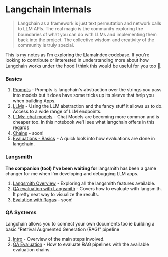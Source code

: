 # Langchain Internals
> Langchain as a framework is just text permutation and network calls to LLM APIs. The real magic is the community
> exploring the boundaries of what you can do with LLMs and implementing them back into the project.
> The collective wisdom and creativity of the community is truly special.

This is my notes as I'm exploring the LlamaIndex codebase. If you're looking to contribute or interested in understanding more about how Langchain works under the hood I think this would be useful for you too 🙂. 

### Basics
1. [Prompts](./prompts.ipynb) - Prompts is langchain's abstraction over the strings you pass into models but it does have some tricks up its sleeve that help you when building Apps.
2. [LLMs](./llms-completion.ipynb) - Using the LLM abstraction and the fancy 
   stuff it allows us to do. Access to a wide range of LLM endpoints.
3. [LLMs: chat models](./llms-chat.ipynb) - Chat Models are becoming more common
   and is cheaper too. In this notebook we'll see what langchain offers in this
   regards
4. [Chains](./chains.ipynb) - soon!
5. [Evaluations - Basics](./evaluations.ipynb) - A quick look into how
   evaluations are done in langchain.

### Langsmith
**The companion (tool) I've been waiting for**
langsmith has been a game changer for me when I'm developing and debugging LLM
apps. 

1. [Langsmith Overview](./langsmith-intro.ipynb) - Exploring all the langsmith
   features available.
2. [QA evaluation with Langsmith](./qa_evaluations.ipynb) - Covers how to
   evaluate with langsmith. It pretty neat way to visualize the results.
3. [Evalution with Ragas]() - soon!


### QA Systems
Langchain allows you to connect your own documents too ie building a basic
"Retrival Augmented Generation (RAG)" pipeline

1. [Intro](./QA-intro.ipynb) - Overview of the main steps involved.
2. [QA Evaluation](./qa_evaluations.ipynb) - How to evaluate RAG pipelines with
   the available evaluation chains.
